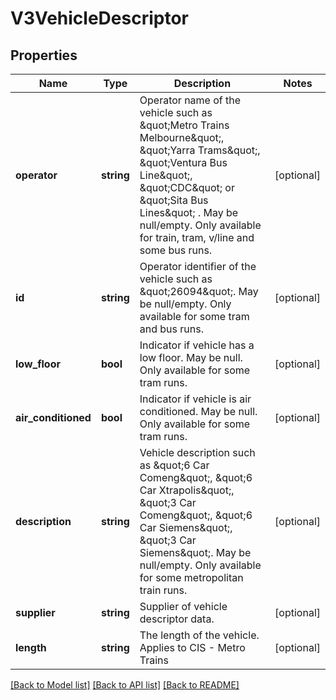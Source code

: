 # V3VehicleDescriptor

## Properties
Name | Type | Description | Notes
------------ | ------------- | ------------- | -------------
**operator** | **string** | Operator name of the vehicle such as \&quot;Metro Trains Melbourne\&quot;, \&quot;Yarra Trams\&quot;, \&quot;Ventura Bus Line\&quot;, \&quot;CDC\&quot; or \&quot;Sita Bus Lines\&quot; . May be null/empty.  Only available for train, tram, v/line and some bus runs. | [optional] 
**id** | **string** | Operator identifier of the vehicle such as \&quot;26094\&quot;. May be null/empty. Only available for some tram and bus runs. | [optional] 
**low_floor** | **bool** | Indicator if vehicle has a low floor. May be null. Only available for some tram runs. | [optional] 
**air_conditioned** | **bool** | Indicator if vehicle is air conditioned. May be null. Only available for some tram runs. | [optional] 
**description** | **string** | Vehicle description such as \&quot;6 Car Comeng\&quot;, \&quot;6 Car Xtrapolis\&quot;, \&quot;3 Car Comeng\&quot;, \&quot;6 Car Siemens\&quot;, \&quot;3 Car Siemens\&quot;. May be null/empty.  Only available for some metropolitan train runs. | [optional] 
**supplier** | **string** | Supplier of vehicle descriptor data. | [optional] 
**length** | **string** | The length of the vehicle. Applies to CIS - Metro Trains | [optional] 

[[Back to Model list]](../README.md#documentation-for-models) [[Back to API list]](../README.md#documentation-for-api-endpoints) [[Back to README]](../README.md)


